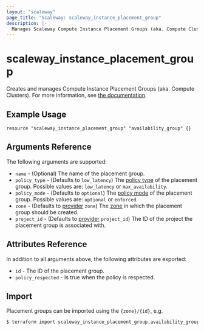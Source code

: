 ```yaml
---
layout: "scaleway"
page_title: "Scaleway: scaleway_instance_placement_group"
description: |-
  Manages Scaleway Compute Instance Placement Groups (aka. Compute Clusters).
---
```


# scaleway_instance_placement_group

Creates and manages Compute Instance Placement Groups (aka. Compute Clusters). For more information, see [the documentation](https://developers.scaleway.com/en/products/instance/api/#compute-clusters-7fd7e0).

## Example Usage

```hcl
resource "scaleway_instance_placement_group" "availability_group" {}
```

## Arguments Reference

The following arguments are supported:

- `name` - (Optional) The name of the placement group.
- `policy_type` - (Defaults to `low_latency`) The [policy type](https://developers.scaleway.com/en/products/instance/api/#compute-clusters-7fd7e0) of the placement group. Possible values are: `low_latency` or `max_availability`.
- `policy_mode` - (Defaults to `optional`) The [policy mode](https://developers.scaleway.com/en/products/instance/api/#compute-clusters-7fd7e0) of the placement group. Possible values are: `optional` or `enforced`.
- `zone` - (Defaults to [provider](../index.html#zone) `zone`) The [zone](../guides/regions_and_zones.html#zones) in which the placement group should be created.
- `project_id` - (Defaults to [provider](../index.html#project_id) `project_id`) The ID of the project the placement group is associated with.

## Attributes Reference

In addition to all arguments above, the following attributes are exported:

- `id` - The ID of the placement group.
- `policy_respected` - Is true when the policy is respected.

## Import

Placement groups can be imported using the `{zone}/{id}`, e.g.

```bash
$ terraform import scaleway_instance_placement_group.availability_group fr-par-1/11111111-1111-1111-1111-111111111111
```
